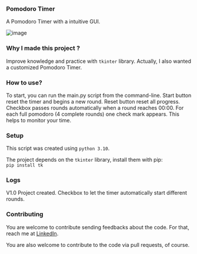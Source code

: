 ### Pomodoro Timer

A Pomodoro Timer with a intuitive GUI.

![image](https://raw.githubusercontent.com/tuliobgn/starting_python/main/Pomodoro_timer/preview_img.jpg)


### Why I made this project ?

Improve knowledge and practice with `tkinter` library.
Actually, I also wanted a customized Pomodoro Timer.


### How to use?

To start, you can run the main.py script from the command-line.
Start button reset the timer and begins a new round.
Reset button reset all progress.
Checkbox passes rounds automatically when a round reaches 00:00.
For each full pomodoro (4 complete rounds) one check mark appears. This helps to monitor your time.


### Setup

This script was created using `python 3.10`.

The project depends on the `tkinter` library, install them with pip:  
`pip install tk`


### Logs

V1.0
    Project created.
    Checkbox to let the timer automatically start different rounds.


### Contributing

You are welcome to contribute sending feedbacks about the code. For that, reach me at [LinkedIn](https://www.linkedin.com/in/tuliobegena).

You are also welcome to contribute to the code via pull requests, of course.
